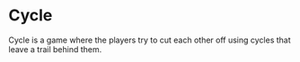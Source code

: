# Cycle
Cycle is a game where the players try to cut each other off using cycles that leave a trail behind them.
